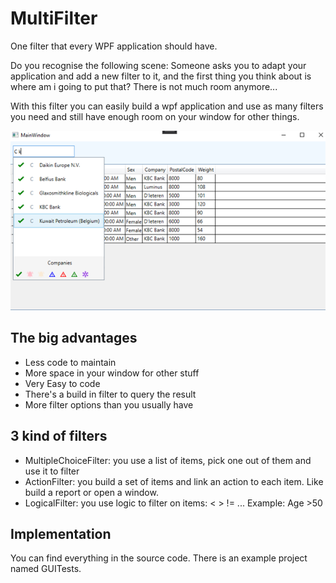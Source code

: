 # MultiFilter
One filter that every WPF application should have.

Do you recognise the following scene:
Someone asks you to adapt your application and add a new filter to it, and the first thing you think about is where am i going to put that?
There is not much room anymore...

With this filter you can easily build a wpf application and use as many filters you need and still have enough room on your window for other things.

![Screenshot](https://github.com/CanneytWesley/MultiFilter/blob/master/GUITests/Screenshots/Screenshot2.jpg?raw=true)

## The big advantages
* Less code to maintain
* More space in your window for other stuff
* Very Easy to code
* There's a build in filter to query the result
* More filter options than you usually have
  
 ## 3 kind of filters
 * MultipleChoiceFilter: you use a list of items, pick one out of them and use it to filter
 * ActionFilter: you build a set of items and link an action to each item. Like build a report or open a window.
 * LogicalFilter: you use logic to filter on items: < > != ... Example: Age >50
 
## Implementation

You can find everything in the source code.
There is an example project named GUITests.

